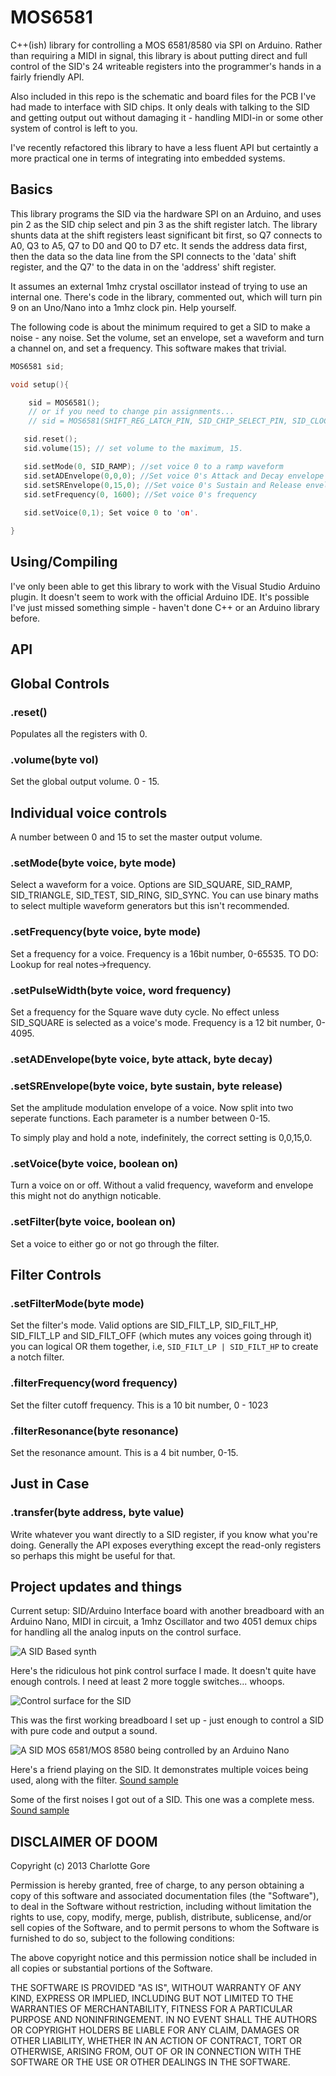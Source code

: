 # MOS6581

C++(ish) library for controlling a MOS 6581/8580 via SPI on Arduino. Rather than requiring a MIDI in signal, this library is about putting direct and full control of the SID's 24 writeable registers into the programmer's hands in a fairly friendly API.

Also included in this repo is the schematic and board files for the PCB I've had made to interface with SID chips. It only deals with talking to the SID and getting output out without damaging it - handling MIDI-in or some other system of control is left to you. 

I've recently refactored this library to have a less fluent API but certaintly a more practical one in terms of integrating into embedded systems.

## Basics

This library programs the SID via the hardware SPI on an Arduino, and uses pin 2 as the SID chip select and pin 3 as the shift register latch. The library shunts data at the shift registers least significant bit first, so Q7 connects to A0, Q3 to A5, Q7 to D0 and Q0 to D7 etc. It sends the address data first, then the data so the data line from the SPI connects to the 'data' shift register, and the Q7' to the data in on the 'address' shift register. 

It assumes an external 1mhz crystal oscillator instead of trying to use an internal one. There's code in the library, commented out, which will turn pin 9 on an Uno/Nano into a 1mhz clock pin. Help yourself.

The following code is about the minimum required to get a SID to make a noise - any noise. Set the volume, set an envelope, set a waveform and turn a channel on, and set a frequency. This software makes that trivial. 

```c++
MOS6581 sid;

void setup(){

    sid = MOS6581();
    // or if you need to change pin assignments...
    // sid = MOS6581(SHIFT_REG_LATCH_PIN, SID_CHIP_SELECT_PIN, SID_CLOCK_PIN)

   sid.reset();
   sid.volume(15); // set volume to the maximum, 15.

   sid.setMode(0, SID_RAMP); //set voice 0 to a ramp waveform
   sid.setADEnvelope(0,0,0); //Set voice 0's Attack and Decay envelope
   sid.setSREnvelope(0,15,0); //Set voice 0's Sustain and Release envelope
   sid.setFrequency(0, 1600); //Set voice 0's frequency
  
   sid.setVoice(0,1); Set voice 0 to 'on'.

}
```

## Using/Compiling

I've only been able to get this library to work with the Visual Studio Arduino plugin. It doesn't seem to work with the official Arduino IDE. It's possible I've just missed something simple - haven't done C++ or an Arduino library before.

## API

## Global Controls

### .reset()

Populates all the registers with 0.

### .volume(byte vol)

Set the global output volume. 0 - 15. 

## Individual voice controls

A number between 0 and 15 to set the master output volume.

### .setMode(byte voice, byte mode)

Select a waveform for a voice. Options are SID_SQUARE, SID_RAMP, SID_TRIANGLE, SID_TEST, SID_RING, SID_SYNC. You can use binary maths to select multiple waveform generators but this isn't recommended.

### .setFrequency(byte voice, byte mode)

Set a frequency for a voice. Frequency is a 16bit number, 0-65535. TO DO: Lookup for real notes->frequency. 

### .setPulseWidth(byte voice, word frequency)

Set a frequency for the Square wave duty cycle. No effect unless SID_SQUARE is selected as a voice's mode. Frequency is a 12 bit number, 0-4095.

### .setADEnvelope(byte voice, byte attack, byte decay)
### .setSREnvelope(byte voice, byte sustain, byte release)

Set the amplitude modulation envelope of a voice. Now split into two seperate functions. Each parameter is a number between 0-15. 

To simply play and hold a note, indefinitely, the correct setting is 0,0,15,0.

### .setVoice(byte voice, boolean on)

Turn a voice on or off. Without a valid frequency, waveform and envelope this might not do anythign noticable.  

### .setFilter(byte voice, boolean on)

Set a voice to either go or not go through the filter.

## Filter Controls

### .setFilterMode(byte mode)

Set the filter's mode. Valid options are SID_FILT_LP, SID_FILT_HP, SID_FILT_LP and SID_FILT_OFF (which mutes any voices going through it) you can logical OR them together, i.e, ```SID_FILT_LP | SID_FILT_HP``` to create a notch filter.  

### .filterFrequency(word frequency)

Set the filter cutoff frequency. This is a 10 bit number, 0 - 1023

### .filterResonance(byte resonance)

Set the resonance amount. This is a 4 bit number, 0-15.

## Just in Case

### .transfer(byte address, byte value)

Write whatever you want directly to a SID register, if you know what you're doing. Generally the API exposes everything except the read-only registers so perhaps this might be useful for that. 

## Project updates and things

Current setup: SID/Arduino Interface board with another breadboard with an Arduino Nano, MIDI in circuit, a 1mhz Oscillator and two 4051 demux chips for handling all the analog inputs on the control surface.

![A SID Based synth](https://github.com/CharlotteGore/MOS6581/raw/master/with-pcb.jpg)

Here's the ridiculous hot pink control surface I made. It doesn't quite have enough controls. I need at least 2 more toggle switches... whoops. 

![Control surface for the SID](https://github.com/CharlotteGore/MOS6581/raw/master/plexidreams.jpg)

This was the first working breadboard I set up - just enough to control a SID with pure code and output a sound.

![A SID MOS 6581/MOS 8580 being controlled by an Arduino Nano](https://github.com/CharlotteGore/MOS6581/raw/master/Breadboard-prototype.jpg)

Here's a friend playing on the SID. It demonstrates multiple voices being used, along with the filter.
[Sound sample](https://github.com/CharlotteGore/MOS6581/raw/master/multi-voice-random.mp3)

Some of the first noises I got out of a SID. This one was a complete mess. 
[Sound sample](https://github.com/CharlotteGore/MOS6581/raw/master/sid-test.mp3)

## DISCLAIMER OF DOOM

Copyright (c) 2013 Charlotte Gore

Permission is hereby granted, free of charge, to any person obtaining a copy
of this software and associated documentation files (the "Software"), to deal
in the Software without restriction, including without limitation the rights
to use, copy, modify, merge, publish, distribute, sublicense, and/or sell
copies of the Software, and to permit persons to whom the Software is
furnished to do so, subject to the following conditions:

The above copyright notice and this permission notice shall be included in
all copies or substantial portions of the Software.

THE SOFTWARE IS PROVIDED "AS IS", WITHOUT WARRANTY OF ANY KIND, EXPRESS OR IMPLIED, INCLUDING BUT NOT LIMITED TO THE WARRANTIES OF MERCHANTABILITY, FITNESS FOR A PARTICULAR PURPOSE AND NONINFRINGEMENT. IN NO EVENT SHALL THE
AUTHORS OR COPYRIGHT HOLDERS BE LIABLE FOR ANY CLAIM, DAMAGES OR OTHER LIABILITY, WHETHER IN AN ACTION OF CONTRACT, TORT OR OTHERWISE, ARISING FROM, OUT OF OR IN CONNECTION WITH THE SOFTWARE OR THE USE OR OTHER DEALINGS IN THE SOFTWARE.



